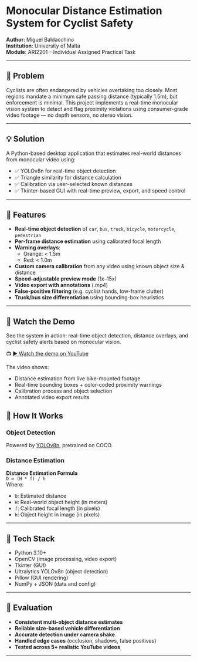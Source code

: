 # Monocular Distance Estimation System for Cyclist Safety

**Author**: Miguel Baldacchino  
**Institution**: University of Malta  
**Module**: ARI2201 – Individual Assigned Practical Task

---

## 🚨 Problem

Cyclists are often endangered by vehicles overtaking too closely. Most regions mandate a minimum safe passing distance (typically 1.5m), but enforcement is minimal. This project implements a real-time monocular vision system to detect and flag proximity violations using consumer-grade video footage — no depth sensors, no stereo vision.

---

## 💡 Solution

A Python-based desktop application that estimates real-world distances from monocular video using:

- ✅ YOLOv8n for real-time object detection  
- ✅ Triangle similarity for distance calculation  
- ✅ Calibration via user-selected known distances  
- ✅ Tkinter-based GUI with real-time preview, export, and speed control  

---

## 🎯 Features

- **Real-time object detection** of `car`, `bus`, `truck`, `bicycle`, `motorcycle`, `pedestrian`
- **Per-frame distance estimation** using calibrated focal length
- **Warning overlays**:
  - Orange: < 1.5m
  - Red: < 1.0m
- **Custom camera calibration** from any video using known object size & distance
- **Speed-adjustable preview mode** (1x–15x)
- **Video export with annotations** (.mp4)
- **False-positive filtering** (e.g. cyclist hands, low-frame clutter)
- **Truck/bus size differentiation** using bounding-box heuristics

---

## 🎥 Watch the Demo

See the system in action: real-time object detection, distance overlays, and cyclist safety alerts based on monocular vision.

📺 [▶️ Watch the demo on YouTube](https://www.youtube.com/watch?v=K90Wvh3lkXg&t=64s)

The video shows:

- Distance estimation from live bike-mounted footage  
- Real-time bounding boxes + color-coded proximity warnings  
- Calibration process and object selection  
- Annotated video export results  

## 🧠 How It Works

### Object Detection
Powered by [YOLOv8n](https://github.com/ultralytics/ultralytics), pretrained on COCO.

### Distance Estimation

**Distance Estimation Formula**  
`D = (H * f) / h`  
Where:
- `D`: Estimated distance  
- `H`: Real-world object height (in meters)  
- `f`: Calibrated focal length (in pixels)  
- `h`: Object height in image (in pixels)

---

## 🧱 Tech Stack

- Python 3.10+
- OpenCV (image processing, video export)
- Tkinter (GUI)
- Ultralytics YOLOv8n (object detection)
- Pillow (GUI rendering)
- NumPy + JSON (data and config)

---

## 🧪 Evaluation

- **Consistent multi-object distance estimates**
- **Reliable size-based vehicle differentiation**
- **Accurate detection under camera shake**
- **Handled edge cases** (occlusion, shadows, false positives)
- **Tested across 5+ realistic YouTube videos**

---
